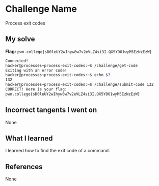 # Challenge Name
Process exit codes

## My solve
**Flag:** `pwn.college{sD0leUY2wIhyw8w7v2eVLZ4si3I.QX5YDO1wyM5EzNzEzW}`


```bash
Connected!
hacker@processes~process-exit-codes:~$ /challenge/get-code
Exiting with an error code!
hacker@processes~process-exit-codes:~$ echo $?
132
hacker@processes~process-exit-codes:~$ /challenge/submit-code 132
CORRECT! Here is your flag:
pwn.college{sD0leUY2wIhyw8w7v2eVLZ4si3I.QX5YDO1wyM5EzNzEzW}

```

## Incorrect tangents I went on
None

## What I learned
I learned how to find the exit code of a command.

## References 
None
